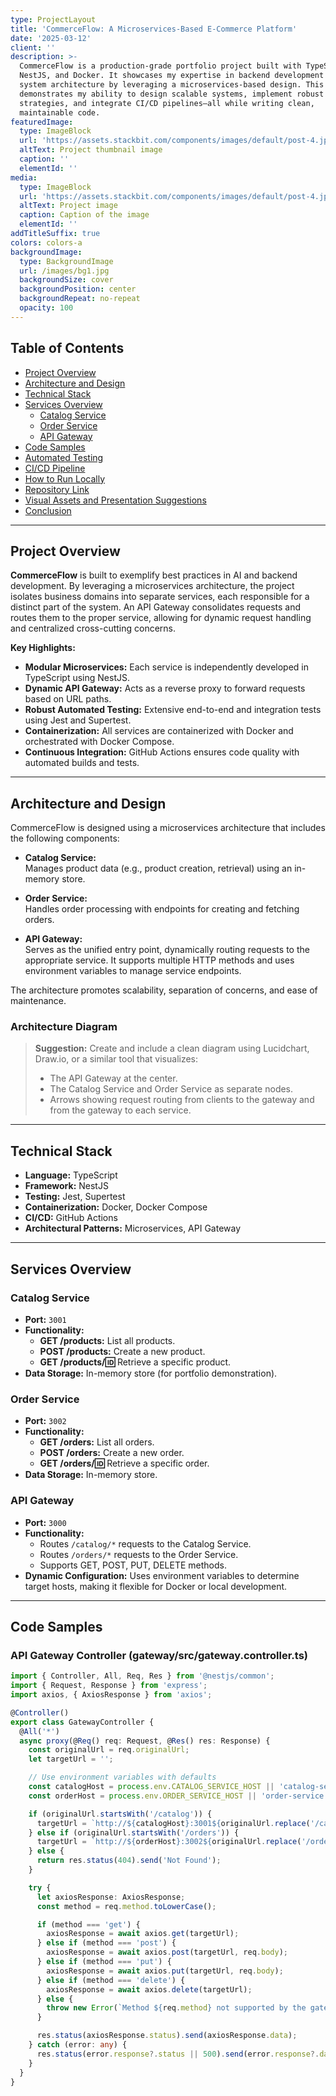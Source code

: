 ```yaml
---
type: ProjectLayout
title: 'CommerceFlow: A Microservices-Based E-Commerce Platform'
date: '2025-03-12'
client: ''
description: >-
  CommerceFlow is a production-grade portfolio project built with TypeScript,
  NestJS, and Docker. It showcases my expertise in backend development and
  system architecture by leveraging a microservices-based design. This project
  demonstrates my ability to design scalable systems, implement robust testing
  strategies, and integrate CI/CD pipelines—all while writing clean,
  maintainable code.
featuredImage:
  type: ImageBlock
  url: 'https://assets.stackbit.com/components/images/default/post-4.jpeg'
  altText: Project thumbnail image
  caption: ''
  elementId: ''
media:
  type: ImageBlock
  url: 'https://assets.stackbit.com/components/images/default/post-4.jpeg'
  altText: Project image
  caption: Caption of the image
  elementId: ''
addTitleSuffix: true
colors: colors-a
backgroundImage:
  type: BackgroundImage
  url: /images/bg1.jpg
  backgroundSize: cover
  backgroundPosition: center
  backgroundRepeat: no-repeat
  opacity: 100
---
```

## Table of Contents

- [Project Overview](#project-overview)
- [Architecture and Design](#architecture-and-design)
- [Technical Stack](#technical-stack)
- [Services Overview](#services-overview)
  - [Catalog Service](#catalog-service)
  - [Order Service](#order-service)
  - [API Gateway](#api-gateway)
- [Code Samples](#code-samples)
- [Automated Testing](#automated-testing)
- [CI/CD Pipeline](#cicd-pipeline)
- [How to Run Locally](#how-to-run-locally)
- [Repository Link](#repository-link)
- [Visual Assets and Presentation Suggestions](#visual-assets-and-presentation-suggestions)
- [Conclusion](#conclusion)

---

## Project Overview

**CommerceFlow** is built to exemplify best practices in AI and backend development. By leveraging a microservices architecture, the project isolates business domains into separate services, each responsible for a distinct part of the system. An API Gateway consolidates requests and routes them to the proper service, allowing for dynamic request handling and centralized cross-cutting concerns.

**Key Highlights:**
- **Modular Microservices:** Each service is independently developed in TypeScript using NestJS.
- **Dynamic API Gateway:** Acts as a reverse proxy to forward requests based on URL paths.
- **Robust Automated Testing:** Extensive end-to-end and integration tests using Jest and Supertest.
- **Containerization:** All services are containerized with Docker and orchestrated with Docker Compose.
- **Continuous Integration:** GitHub Actions ensures code quality with automated builds and tests.

---

## Architecture and Design

CommerceFlow is designed using a microservices architecture that includes the following components:

- **Catalog Service:**  
  Manages product data (e.g., product creation, retrieval) using an in-memory store.
  
- **Order Service:**  
  Handles order processing with endpoints for creating and fetching orders.

- **API Gateway:**  
  Serves as the unified entry point, dynamically routing requests to the appropriate service. It supports multiple HTTP methods and uses environment variables to manage service endpoints.

The architecture promotes scalability, separation of concerns, and ease of maintenance.

### Architecture Diagram

> **Suggestion:** Create and include a clean diagram using Lucidchart, Draw.io, or a similar tool that visualizes:
> - The API Gateway at the center.
> - The Catalog Service and Order Service as separate nodes.
> - Arrows showing request routing from clients to the gateway and from the gateway to each service.

---

## Technical Stack

- **Language:** TypeScript
- **Framework:** NestJS
- **Testing:** Jest, Supertest
- **Containerization:** Docker, Docker Compose
- **CI/CD:** GitHub Actions
- **Architectural Patterns:** Microservices, API Gateway

---

## Services Overview

### Catalog Service

- **Port:** `3001`
- **Functionality:**
  - **GET /products:** List all products.
  - **POST /products:** Create a new product.
  - **GET /products/:id:** Retrieve a specific product.
- **Data Storage:** In-memory store (for portfolio demonstration).

### Order Service

- **Port:** `3002`
- **Functionality:**
  - **GET /orders:** List all orders.
  - **POST /orders:** Create a new order.
  - **GET /orders/:id:** Retrieve a specific order.
- **Data Storage:** In-memory store.

### API Gateway

- **Port:** `3000`
- **Functionality:**
  - Routes `/catalog/*` requests to the Catalog Service.
  - Routes `/orders/*` requests to the Order Service.
  - Supports GET, POST, PUT, DELETE methods.
- **Dynamic Configuration:** Uses environment variables to determine target hosts, making it flexible for Docker or local development.

---

## Code Samples

### API Gateway Controller (gateway/src/gateway.controller.ts)

```typescript
import { Controller, All, Req, Res } from '@nestjs/common';
import { Request, Response } from 'express';
import axios, { AxiosResponse } from 'axios';

@Controller()
export class GatewayController {
  @All('*')
  async proxy(@Req() req: Request, @Res() res: Response) {
    const originalUrl = req.originalUrl;
    let targetUrl = '';

    // Use environment variables with defaults
    const catalogHost = process.env.CATALOG_SERVICE_HOST || 'catalog-service';
    const orderHost = process.env.ORDER_SERVICE_HOST || 'order-service';

    if (originalUrl.startsWith('/catalog')) {
      targetUrl = `http://${catalogHost}:3001${originalUrl.replace('/catalog', '')}`;
    } else if (originalUrl.startsWith('/orders')) {
      targetUrl = `http://${orderHost}:3002${originalUrl.replace('/orders', '')}`;
    } else {
      return res.status(404).send('Not Found');
    }

    try {
      let axiosResponse: AxiosResponse;
      const method = req.method.toLowerCase();

      if (method === 'get') {
        axiosResponse = await axios.get(targetUrl);
      } else if (method === 'post') {
        axiosResponse = await axios.post(targetUrl, req.body);
      } else if (method === 'put') {
        axiosResponse = await axios.put(targetUrl, req.body);
      } else if (method === 'delete') {
        axiosResponse = await axios.delete(targetUrl);
      } else {
        throw new Error(`Method ${req.method} not supported by the gateway`);
      }

      res.status(axiosResponse.status).send(axiosResponse.data);
    } catch (error: any) {
      res.status(error.response?.status || 500).send(error.response?.data || error.message);
    }
  }
}